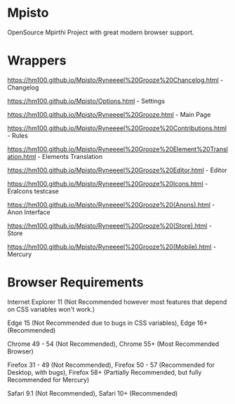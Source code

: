 # Mpisto
OpenSource Mpirthi Project with great modern browser support.

# Wrappers
https://hm100.github.io/Mpisto/Ryneeeel%20Grooze%20Chancelog.html - Changelog

https://hm100.github.io/Mpisto/Options.html - Settings

https://hm100.github.io/Mpisto/Ryneeeel%20Grooze.html - Main Page

https://hm100.github.io/Mpisto/Ryneeeel%20Grooze%20Contributions.html - Rules

https://hm100.github.io/Mpisto/Ryneeeel%20Grooze%20Element%20Translation.html - Elements Translation

https://hm100.github.io/Mpisto/Ryneeeel%20Grooze%20Editor.html - Editor

https://hm100.github.io/Mpisto/Ryneeeel%20Grooze%20Icons.html - EraIcons testcase

https://hm100.github.io/Mpisto/Ryneeeel%20Grooze%20(Anons).html - Anon Interface

https://hm100.github.io/Mpisto/Ryneeeel%20Grooze%20(Store).html - Store

https://hm100.github.io/Mpisto/Ryneeeel%20Grooze%20(Mobile).html - Mercury

# Browser Requirements
Internet Explorer 11 (Not Recommended however most features that depend on CSS variables won't work.)

Edge 15 (Not Recommended due to bugs in CSS variables), Edge 16+ (Recommended)

Chrome 49 - 54 (Not Recommended), Chrome 55+ (Most Recommended Browser)

Firefox 31 - 49 (Not Recommended), Firefox 50 - 57 (Recommended for Desktop, with bugs), Firefox 58+ (Partially Recommended, but fully Recommended for Mercury)

Safari 9.1 (Not Recommended), Safari 10+ (Recommended)
